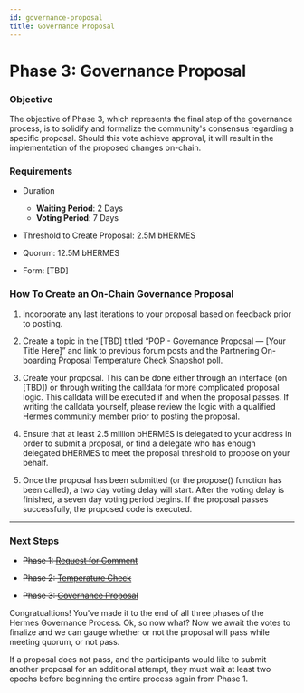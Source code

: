 ```yaml
---
id: governance-proposal
title: Governance Proposal
---
```


# Phase 3: Governance Proposal

### **Objective**
The objective of Phase 3, which represents the final step of the governance process, is to solidify and formalize the community's consensus regarding a specific proposal. Should this vote achieve approval, it will result in the implementation of the proposed changes on-chain.

### **Requirements**
- Duration
    - **Waiting Period**: 2 Days
    - **Voting Period**: 7 Days

- Threshold to Create Proposal: 2.5M bHERMES

- Quorum: 12.5M bHERMES

- Form: [TBD]

### **How To Create an On-Chain Governance Proposal**

1. Incorporate any last iterations to your proposal based on feedback prior to posting. 

2. Create a topic in the [TBD] titled “POP - Governance Proposal — [Your Title Here]” and link to previous forum posts and the Partnering On-boarding Proposal Temperature Check Snapshot poll. 

3. Create your proposal. This can be done either through an interface (on [TBD]) or through writing the calldata for more complicated proposal logic. This calldata will be executed if and when the proposal passes. If writing the calldata yourself, please review the logic with a qualified Hermes community member prior to posting the proposal. 

4. Ensure that at least 2.5 million bHERMES is delegated to your address in order to submit a proposal, or find a delegate who has enough delegated bHERMES to meet the proposal threshold to propose on your behalf. 

5. Once the proposal has been submitted (or the propose() function has been called), a two day voting delay will start. After the voting delay is finished, a seven day voting period begins. If the proposal passes successfully, the proposed code is executed. 



___

### **Next Steps** 

- ~~Phase 1: [Request for Comment][phase-1]~~

- ~~Phase 2: [Temperature Check][phase-2]~~

- ~~Phase 3: [Governance Proposal][phase-3]~~

Congratualtions! You've made it to the end of all three phases of the Hermes Governance Process. Ok, so now what? Now we await the votes to finalize and we can gauge whether or not the proposal will pass while meeting quorum, or not pass. 

If a proposal does not pass, and the participants would like to submit another proposal for an additional attempt, they must wait at least two epochs before beginning the entire process again from Phase 1.  

[phase-1]: ./request-for-comment
[phase-2]: ./temperature-check
[phase-3]: ./governance-proposal